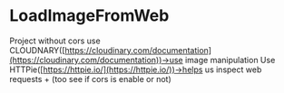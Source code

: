 # LoadImageFromWeb
Project without cors use CLOUDNARY([https://cloudinary.com/documentation](https://cloudinary.com/documentation))→use image manipulation  Use HTTPie([https://httpie.io/](https://httpie.io/))→helps us inspect web requests + (too see if cors  is enable or not)
